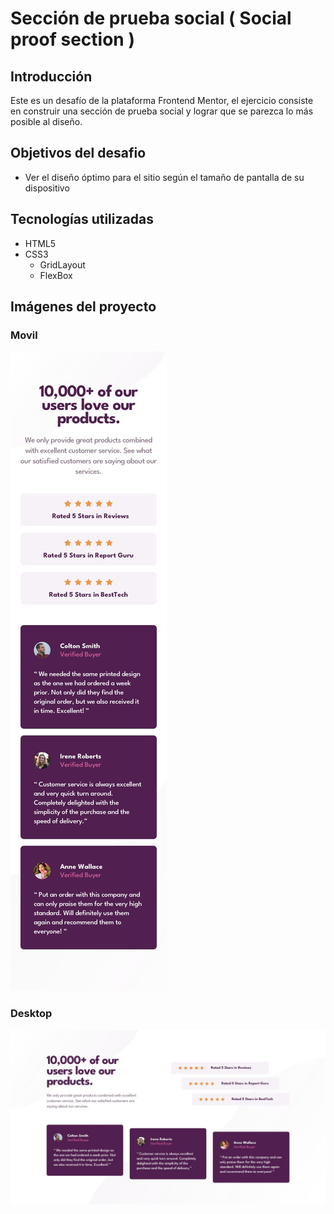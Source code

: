 # Sección de prueba social ( Social proof section )


## Introducción
Este es un desafío de la plataforma Frontend Mentor, el ejercicio consiste en construir una sección de prueba social y lograr que se parezca lo más posible al diseño.

## Objetivos del desafio

- Ver el diseño óptimo para el sitio según el tamaño de pantalla de su dispositivo

## Tecnologías utilizadas
- HTML5
- CSS3
	- GridLayout
	- FlexBox


## Imágenes del proyecto

### Movil
![](./design/mobile-design.jpg)

### Desktop
![](./design/desktop-design.jpg)